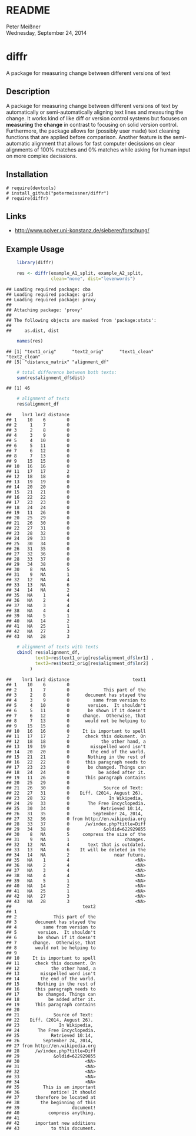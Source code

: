 # README
Peter Meißner  
Wednesday, September 24, 2014  


# diffr 
A package for measuring change between different versions of text

## Description


A package for measuring change between different versions of text by automatically
or semi-automatically aligning text lines and measuring the change. It works kind of like diff
or version control systems but focuses on **measuring** the **change** in contrast to focusing on
solid version control. Furthermore, the package allows for (possibly user made) text cleaning
functions that are applied before comparison. Another feature is the semi-automatic alignment
that allows for fast computer decissions on clear alignments of 100% matches and 0% matches
while asking for human input on more complex decissions.
  

## Installation


    # require(devtools)
    # install_github("petermeissner/diffr")
    # require(diffr)

    
## Links

- http://www.polver.uni-konstanz.de/sieberer/forschung/


## Example Usage



```r
    library(diffr)

    res <- diffr(example_A1_split, example_A2_split, 
                 clean="none", dist="levenwords")
```

```
## Loading required package: cba
## Loading required package: grid
## Loading required package: proxy
## 
## Attaching package: 'proxy'
## 
## The following objects are masked from 'package:stats':
## 
##     as.dist, dist
```

```r
    names(res)
```

```
## [1] "text1_orig"      "text2_orig"      "text1_clean"     "text2_clean"    
## [5] "distance_matrix" "alignment_df"
```

```r
    # total difference between both texts:
    sum(res$alignment_df$dist)
```

```
## [1] 46
```

```r
    # alignment of texts
    res$alignment_df
```

```
##    lnr1 lnr2 distance
## 1    10    6        0
## 2     1    7        0
## 3     2    8        0
## 4     3    9        0
## 5     4   10        0
## 6     5   11        0
## 7     6   12        0
## 8     7   13        0
## 9    15   15        0
## 10   16   16        0
## 11   17   17        2
## 12   18   18        0
## 13   19   19        0
## 14   20   20        0
## 15   21   21        0
## 16   22   22        0
## 17   23   23        0
## 18   24   24        0
## 19   11   26        0
## 20   25   29        0
## 21   26   30        0
## 22   27   31        0
## 23   28   32        0
## 24   29   33        0
## 25   30   34        0
## 26   31   35        0
## 27   32   36        0
## 28   33   37        0
## 29   34   38        0
## 30    8   NA        5
## 31    9   NA        1
## 32   12   NA        4
## 33   13   NA        6
## 34   14   NA        2
## 35   NA    1        4
## 36   NA    2        4
## 37   NA    3        4
## 38   NA    4        4
## 39   NA    5        1
## 40   NA   14        2
## 41   NA   25        1
## 42   NA   27        3
## 43   NA   28        3
```

```r
    # alignment of texts with texts
    cbind( res$alignment_df, 
           text1=res$text1_orig[res$alignment_df$lnr1] ,
           text2=res$text2_orig[res$alignment_df$lnr2] 
         )
```

```
##    lnr1 lnr2 distance                        text1
## 1    10    6        0                             
## 2     1    7        0             This part of the
## 3     2    8        0      document has stayed the
## 4     3    9        0         same from version to
## 5     4   10        0       version.  It shouldn't
## 6     5   11        0       be shown if it doesn't
## 7     6   12        0     change.  Otherwise, that
## 8     7   13        0      would not be helping to
## 9    15   15        0                             
## 10   16   16        0     It is important to spell
## 11   17   17        2      check this dokument. On
## 12   18   18        0            the other hand, a
## 13   19   19        0        misspelled word isn't
## 14   20   20        0        the end of the world.
## 15   21   21        0       Nothing in the rest of
## 16   22   22        0      this paragraph needs to
## 17   23   23        0       be changed. Things can
## 18   24   24        0           be added after it.
## 19   11   26        0      This paragraph contains
## 20   25   29        0                             
## 21   26   30        0             Source of Text: 
## 22   27   31        0    Diff. (2014, August 26). 
## 23   28   32        0               In Wikipedia, 
## 24   29   33        0       The Free Encyclopedia.
## 25   30   34        0            Retrieved 10:14, 
## 26   31   35        0         September 24, 2014, 
## 27   32   36        0 from http://en.wikipedia.org
## 28   33   37        0      /w/index.php?title=Diff
## 29   34   38        0             &oldid=622929855
## 30    8   NA        5     compress the size of the
## 31    9   NA        1                     changes.
## 32   12   NA        4       text that is outdated.
## 33   13   NA        6    It will be deleted in the
## 34   14   NA        2                 near future.
## 35   NA    1        4                         <NA>
## 36   NA    2        4                         <NA>
## 37   NA    3        4                         <NA>
## 38   NA    4        4                         <NA>
## 39   NA    5        1                         <NA>
## 40   NA   14        2                         <NA>
## 41   NA   25        1                         <NA>
## 42   NA   27        3                         <NA>
## 43   NA   28        3                         <NA>
##                           text2
## 1                              
## 2              This part of the
## 3       document has stayed the
## 4          same from version to
## 5        version.  It shouldn't
## 6        be shown if it doesn't
## 7      change.  Otherwise, that
## 8       would not be helping to
## 9                              
## 10     It is important to spell
## 11      check this document. On
## 12            the other hand, a
## 13        misspelled word isn't
## 14        the end of the world.
## 15       Nothing in the rest of
## 16      this paragraph needs to
## 17       be changed. Things can
## 18           be added after it.
## 19      This paragraph contains
## 20                             
## 21             Source of Text: 
## 22    Diff. (2014, August 26). 
## 23               In Wikipedia, 
## 24       The Free Encyclopedia.
## 25            Retrieved 10:14, 
## 26         September 24, 2014, 
## 27 from http://en.wikipedia.org
## 28      /w/index.php?title=Diff
## 29             &oldid=622929855
## 30                         <NA>
## 31                         <NA>
## 32                         <NA>
## 33                         <NA>
## 34                         <NA>
## 35         This is an important
## 36            notice! It should
## 37      therefore be located at
## 38        the beginning of this
## 39                    document!
## 40           compress anything.
## 41                             
## 42      important new additions
## 43            to this document.
```
    
    
    
    
    
    
    
    
    
    
    
    
    
